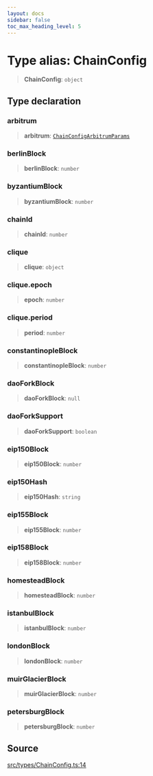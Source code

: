 ```yaml
---
layout: docs
sidebar: false
toc_max_heading_level: 5
---
```


# Type alias: ChainConfig

> **ChainConfig**: `object`

## Type declaration

### arbitrum

> **arbitrum**: [`ChainConfigArbitrumParams`](ChainConfigArbitrumParams.md)

### berlinBlock

> **berlinBlock**: `number`

### byzantiumBlock

> **byzantiumBlock**: `number`

### chainId

> **chainId**: `number`

### clique

> **clique**: `object`

### clique.epoch

> **epoch**: `number`

### clique.period

> **period**: `number`

### constantinopleBlock

> **constantinopleBlock**: `number`

### daoForkBlock

> **daoForkBlock**: `null`

### daoForkSupport

> **daoForkSupport**: `boolean`

### eip150Block

> **eip150Block**: `number`

### eip150Hash

> **eip150Hash**: `string`

### eip155Block

> **eip155Block**: `number`

### eip158Block

> **eip158Block**: `number`

### homesteadBlock

> **homesteadBlock**: `number`

### istanbulBlock

> **istanbulBlock**: `number`

### londonBlock

> **londonBlock**: `number`

### muirGlacierBlock

> **muirGlacierBlock**: `number`

### petersburgBlock

> **petersburgBlock**: `number`

## Source

[src/types/ChainConfig.ts:14](https://github.com/anegg0/arbitrum-orbit-sdk/blob/b24cbe9cd68eb30d18566196d2c909bd4086db10/src/types/ChainConfig.ts#L14)
